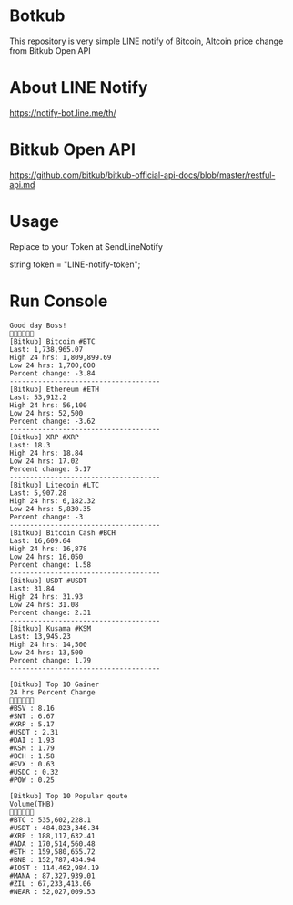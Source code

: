 # Botkub
This repository is very simple LINE notify of Bitcoin, Altcoin price change from Bitkub Open API

# About LINE Notify
https://notify-bot.line.me/th/

# Bitkub Open API
https://github.com/bitkub/bitkub-official-api-docs/blob/master/restful-api.md

# Usage
Replace to your Token at SendLineNotify

string token = "LINE-notify-token";

# Run Console
```
Good day Boss!
🚀🚀🚀🎉🎉🎉
[Bitkub] Bitcoin #BTC
Last: 1,738,965.07
High 24 hrs: 1,809,899.69
Low 24 hrs: 1,700,000
Percent change: -3.84
-------------------------------------
[Bitkub] Ethereum #ETH
Last: 53,912.2
High 24 hrs: 56,100
Low 24 hrs: 52,500
Percent change: -3.62
-------------------------------------
[Bitkub] XRP #XRP
Last: 18.3
High 24 hrs: 18.84
Low 24 hrs: 17.02
Percent change: 5.17
-------------------------------------
[Bitkub] Litecoin #LTC
Last: 5,907.28
High 24 hrs: 6,182.32
Low 24 hrs: 5,830.35
Percent change: -3
-------------------------------------
[Bitkub] Bitcoin Cash #BCH
Last: 16,609.64
High 24 hrs: 16,878
Low 24 hrs: 16,050
Percent change: 1.58
-------------------------------------
[Bitkub] USDT #USDT
Last: 31.84
High 24 hrs: 31.93
Low 24 hrs: 31.08
Percent change: 2.31
-------------------------------------
[Bitkub] Kusama #KSM
Last: 13,945.23
High 24 hrs: 14,500
Low 24 hrs: 13,500
Percent change: 1.79
-------------------------------------

[Bitkub] Top 10 Gainer
24 hrs Percent Change
🚀🚀🚀🎉🎉🎉
#BSV : 8.16
#SNT : 6.67
#XRP : 5.17
#USDT : 2.31
#DAI : 1.93
#KSM : 1.79
#BCH : 1.58
#EVX : 0.63
#USDC : 0.32
#POW : 0.25

[Bitkub] Top 10 Popular qoute
Volume(THB)
🚀🚀🚀🎉🎉🎉
#BTC : 535,602,228.1
#USDT : 484,823,346.34
#XRP : 188,117,632.41
#ADA : 170,514,560.48
#ETH : 159,580,655.72
#BNB : 152,787,434.94
#IOST : 114,462,984.19
#MANA : 87,327,939.01
#ZIL : 67,233,413.06
#NEAR : 52,027,009.53
